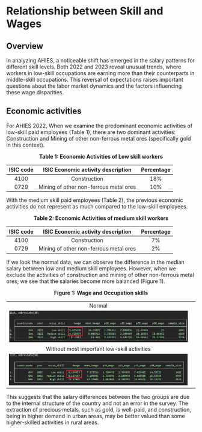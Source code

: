 # Relationship between Skill and Wages

## Overview
In analyzing AHIES, a noticeable shift has emerged in the salary patterns for different skill levels. Both 2022 and 2023 reveal unusual trends, where workers in low-skill occupations are earning more than their counterparts in middle-skill occupations. This reversal of expectations raises important questions about the labor market dynamics and the factors influencing these wage disparities.

## Economic activities 

For AHIES 2022, When we examine the predominant economic activities of low-skill paid employees (Table 1), there are two dominant activities: Construction and Mining of other non-ferrous metal ores (specifically gold in this context).

<div align="center"><strong>Table 1: Economic Activities of Low skill workers</strong></div>

<div align="center">

ISIC code   |   ISIC Economic activity description                                   | Percentage|
:-------:|:----------------------------------------------:|:----------------------------------------------:
 4100       |     Construction                                          | 18%
 0729       |     Mining of other non-ferrous metal ores                                          | 10%

 </div>


With the medium skill paid employees (Table 2), the previous economic activities do not represent as much compared to the low-skill employees.

<div align="center"><strong>Table 2: Economic Activities of medium skill workers</strong></div>

<div align="center">
 
ISIC code   |   ISIC Economic activity description                                   | Percentage|
:-------:|:----------------------------------------------:|:----------------------------------------------:
 4100       |     Construction                                          | 7%
 0729       |     Mining of other non-ferrous metal ores                                          | 2%
 
</div>

If we look the normal data, we can observe the difference in the median salary between low and medium skill employees. However, when we exclude the activities of construction and mining of other non-ferrous metal ores, we see that the salaries become more balanced (Figure 1).


<div align="center"><strong>Figure 1: Wage and Occupation skills </strong></div>

<div align="center">

| | |
|:-------------------------:|:-------------------------:|
| Normal         | |
|![skill_wages_normal](utilities/skill_wage_2022_table_normal.PNG)  |  
| Without most important low-skill activities         | |
|![skill_wages_changed]( utilities/skill_wage_2022_table_changed.PNG) |

</div>

This suggests that the salary differences between the two groups are due to the internal structure of the country and not an error in the survey. The extraction of precious metals, such as gold, is well-paid, and construction, being in higher demand in urban areas, may be better valued than some higher-skilled activities in rural areas.





